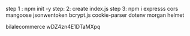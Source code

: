 step 1 : npm init -y
step: 2: create index.js 
step  3: npm i expresss cors mangoose jsonwentoken bcrypt.js cookie-parser dotenv morgan helmet 


bilalecommerce
wDZ4zn4E1DTaMXpq